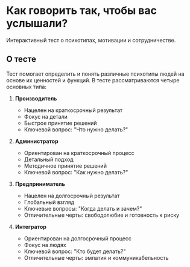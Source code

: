 # Как говорить так, чтобы вас услышали?

Интерактивный тест о психотипах, мотивации и сотрудничестве.

## О тесте

Тест помогает определить и понять различные психотипы людей на основе их ценностей и функций. В тесте рассматриваются четыре основных типа:

1. **Производитель**
   - Нацелен на краткосрочный результат
   - Фокус на детали
   - Быстрое принятие решений
   - Ключевой вопрос: "Что нужно делать?"

2. **Администратор**
   - Ориентирован на краткосрочный процесс
   - Детальный подход
   - Методичное принятие решений
   - Ключевой вопрос: "Как нужно делать?"

3. **Предприниматель**
   - Нацелен на долгосрочный результат
   - Глобальный взгляд
   - Ключевые вопросы: "Когда делать и зачем?"
   - Отличительные черты: свободолюбие и готовность к риску

4. **Интегратор**
   - Ориентирован на долгосрочный процесс
   - Фокус на людях
   - Ключевой вопрос: "Кто будет делать?"
   - Отличительные черты: эмпатия и коммуникабельность
